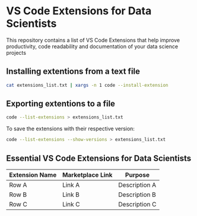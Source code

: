 # VS Code Extensions for Data Scientists

This repository contains a list of VS Code Extensions that help improve productivity, code readability and documentation of your data science projects

## Installing extentions from a text file

```bash
cat extensions_list.txt | xargs -n 1 code --install-extension
```

## Exporting extentions to a file

```bash
code --list-extensions > extensions_list.txt
```

To save the extensions with their respective version:
```bash
code --list-extensions --show-versions > extensions_list.txt
```

## Essential VS Code Extensions for Data Scientists

| Extension Name | Marketplace Link | Purpose |
| -------------- | ------------------ | ------- |
| Row A          | Link A             | Description A |
| Row B          | Link B             | Description B |
| Row C          | Link C             | Description C |
